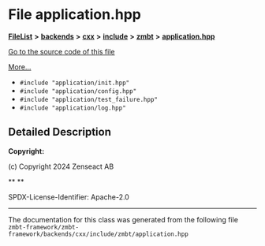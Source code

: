 

# File application.hpp



[**FileList**](files.md) **>** [**backends**](dir_e0e3bad64fbfd08934d555b945409197.md) **>** [**cxx**](dir_2a0640ff8f8d193383b3226ce9e70e40.md) **>** [**include**](dir_33cabc3ab2bb40d6ea24a24cae2f30b8.md) **>** [**zmbt**](dir_2115e3e51895e4107b806d6d2319263e.md) **>** [**application.hpp**](application_8hpp.md)

[Go to the source code of this file](application_8hpp_source.md)

[More...](#detailed-description)

* `#include "application/init.hpp"`
* `#include "application/config.hpp"`
* `#include "application/test_failure.hpp"`
* `#include "application/log.hpp"`

































































## Detailed Description




**Copyright:**

(c) Copyright 2024 Zenseact AB 




**
**

SPDX-License-Identifier: Apache-2.0 





    

------------------------------
The documentation for this class was generated from the following file `zmbt-framework/zmbt-framework/backends/cxx/include/zmbt/application.hpp`

